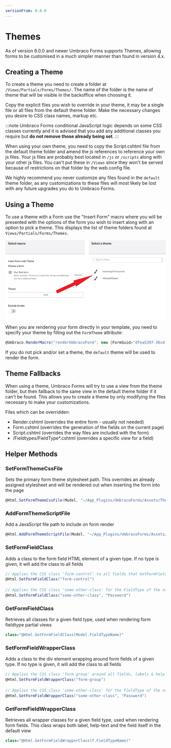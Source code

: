 ```yaml
---
versionFrom: 8.0.0
---
```


# Themes
As of version 6.0.0 and newer Umbraco Forms supports Themes, allowing forms to be customised in a much simpler manner than found in version 4.x.

## Creating a Theme
To create a theme you need to create a folder at `/Views/Partials/Forms/Themes/`. The name of the folder is the name of theme that will be visible in the backoffice when choosing it.

Copy the explicit files you wish to override in your theme, it may be a single file or all files from the default theme folder. Make the necessary changes you desire to CSS class names, markup etc.

:::note
Umbraco Forms conditional JavaScript logic depends on some CSS classes currently and it is advised that you add any additional classes you require but **do not remove those already being set**.
:::

When using your own theme, you need to copy the Script.cshtml file from the default theme folder and amend the js references to reference your own js files. Your js files are probably best located in `/js` or `/scripts` along with your other js files. You can't put these in `/Views` since they won't be served because of restrictions on that folder by the web.config file.

We highly recommend you never customize any files found in the `default` theme folder, as any customizations to these files will most likely be lost with any future upgrades you do to Umbraco Forms.

## Using a Theme
To use a theme with a Form use the "Insert Form" macro where you will be presented with the options of the form you wish to insert along with an option to pick a theme. This displays the list of theme folders found at `Views/Partials/Forms/Themes`.

![Choosing and using a theme](images/select-a-theme.png)

When you are rendering your form directly in your template, you need to specify your theme by filling out the `FormTheme` attribute:

```csharp
@Umbraco.RenderMacro("renderUmbracoForm", new {FormGuid="dfea5397-36cd-4596-8d3c-d210502b67de", FormTheme="yourTheme", ExcludeScripts="0"})
```

If you do not pick and/or set a theme, the `default` theme will be used to render the form.

## Theme Fallbacks
When using a theme, Umbraco Forms will try to use a view from the theme folder, but then fallback to the same view in the default theme folder if it can't be found. This allows you to create a theme by only modifying the files necessary to make your customizations.

Files which can be overridden:

* Render.cshtml (overrides the entire form - usually not needed)
* Form.cshtml (overrides the generation of the fields on the current page)
* Script.cshtml (overrides the way files are included with the form)
* /Fieldtypes/FieldType*.cshtml (overrides a specific view for a field)

## Helper Methods

### SetFormThemeCssFile
Sets the primary form theme stylesheet path. This overrides an already assigned stylesheet and will be rendered out when inserting the form into the page

```csharp
@Html.SetFormThemeCssFile(Model, "~/App_Plugins/UmbracoForms/Assets/Themes/Default/style.css")
```

### AddFormThemeScriptFile

Add a JavaScript file path to include on form render

```csharp
@Html.AddFormThemeScriptFile(Model, "~/App_Plugins/UmbracoForms/Assets/Themes/Default/umbracoforms-dependencies.js")
```

### SetFormFieldClass
Adds a class to the form field HTML element of a given type. If no type is given, it will add the class to all fields

```csharp
// Applies the CSS class 'form-control' to all fields that GetFormFieldClass uses in FieldType views
@Html.SetFormFieldClass("form-control")

// Applies the CSS class 'some-other-class' for the FieldType of the name 'Password'
@Html.SetFormFieldClass("some-other-class", "Password")
```

### GetFormFieldClass
Retrieves all classes for a given field type, used when rendering form fieldtype partial views

```csharp
class="@Html.GetFormFieldClass(Model.FieldTypeName)"
```

### SetFormFieldWrapperClass
Adds a class to the div element wrapping around form fields of a given type. If no type is given, it will add the class to all fields

```csharp
// Applies the CSS class 'form-group' around all fields, labels & help texts
@Html.SetFormFieldWrapperClass("form-group")

// Applies the CSS class 'some-other-class' for the FieldType of the name 'Password'
@Html.SetFormFieldWrapperClass("some-other-class", "Password")
```

### GetFormFieldWrapperClass

Retrieves all wrapper classes for a given field type, used when rendering form fields. This class wraps both label, help-text and the field itself in the default view

```csharp
class="@Html.GetFormFieldWrapperClass(f.FieldTypeName)"
```
